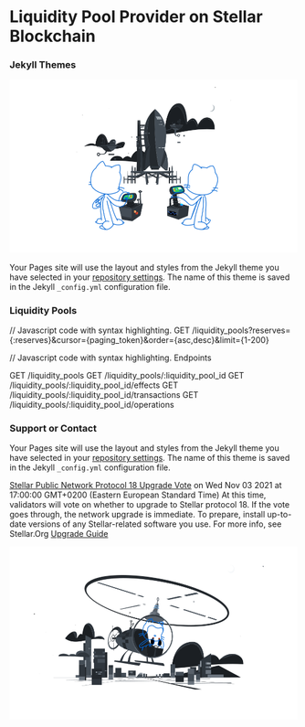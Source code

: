 # Liquidity Pool Provider on Stellar Blockchain

### Jekyll Themes

![GitHub Logo](/images/joined.svg)

Your Pages site will use the layout and styles from the Jekyll theme you have selected in your [repository settings](https://github.com/xlmliquidity/xlmliquidity.github.io/settings/pages). The name of this theme is saved in the Jekyll `_config.yml` configuration file.

### Liquidity Pools

// Javascript code with syntax highlighting.
GET /liquidity_pools?reserves={:reserves}&cursor={paging_token}&order={asc,desc}&limit={1-200}

// Javascript code with syntax highlighting.
Endpoints

GET
	/liquidity_pools
GET
	/liquidity_pools/:liquidity_pool_id
GET
	/liquidity_pools/:liquidity_pool_id/effects
GET
	/liquidity_pools/:liquidity_pool_id/transactions
GET
	/liquidity_pools/:liquidity_pool_id/operations


### Support or Contact


Your Pages site will use the layout and styles from the Jekyll theme you have selected in your [repository settings](https://github.com/xlmliquidity/xlmliquidity.github.io/settings/pages). The name of this theme is saved in the Jekyll `_config.yml` configuration file.

[Stellar Public Network Protocol 18 Upgrade Vote](https://status.stellar.org/incidents/d8d1phjglcr3) on Wed Nov 03 2021 at 17:00:00 GMT+0200 (Eastern European Standard Time)
At this time, validators will vote on whether to upgrade to Stellar protocol 18. If the vote goes through, the network upgrade is immediate. To prepare, install up-to-date versions of any Stellar-related software you use. For more info, see Stellar.Org [Upgrade Guide](https://stellar.org/developers-blog/protocol-18-upgrade-guide)

![GitHub Logo](/images/repo.svg)

